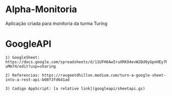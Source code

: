 # Alpha-Monitoria
 Aplicação criada para monitoria da turma Turing

# GoogleAPI
    1) GoogleSheet: https://docs.google.com/spreadsheets/d/11UFH6AwIruXRKO4evW2Qd0yGpnHEy7N3tF5NM-uMm74/edit?usp=sharing

    2) Referencias: https://ravgeetdhillon.medium.com/turn-a-google-sheet-into-a-rest-api-b08f3fd641ad

    3) Codigo AppScript: [a relative link](googleapi/sheetapi.gs)